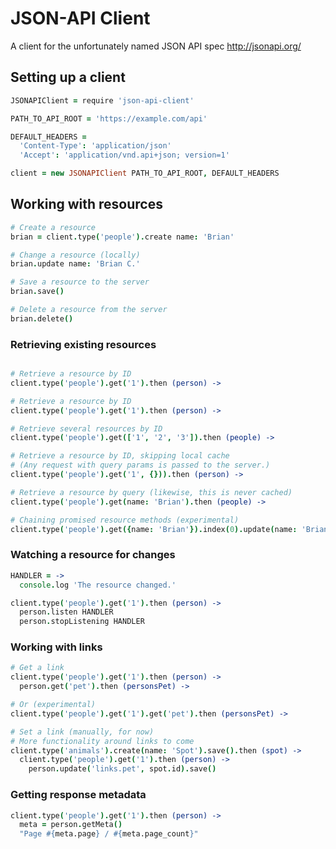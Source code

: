 # JSON-API Client

A client for the unfortunately named JSON API spec <http://jsonapi.org/>

## Setting up a client

```coffee
JSONAPIClient = require 'json-api-client'

PATH_TO_API_ROOT = 'https://example.com/api'

DEFAULT_HEADERS =
  'Content-Type': 'application/json'
  'Accept': 'application/vnd.api+json; version=1'

client = new JSONAPIClient PATH_TO_API_ROOT, DEFAULT_HEADERS
```

## Working with resources

```coffee
# Create a resource
brian = client.type('people').create name: 'Brian'

# Change a resource (locally)
brian.update name: 'Brian C.'

# Save a resource to the server
brian.save()

# Delete a resource from the server
brian.delete()
```

### Retrieving existing resources

```coffee

# Retrieve a resource by ID
client.type('people').get('1').then (person) ->

# Retrieve a resource by ID
client.type('people').get('1').then (person) ->

# Retrieve several resources by ID
client.type('people').get(['1', '2', '3']).then (people) ->

# Retrieve a resource by ID, skipping local cache
# (Any request with query params is passed to the server.)
client.type('people').get('1', {})).then (person) ->

# Retrieve a resource by query (likewise, this is never cached)
client.type('people').get(name: 'Brian').then (people) ->

# Chaining promised resource methods (experimental)
client.type('people').get({name: 'Brian'}).index(0).update(name: 'Brian C.').save().get('name').then (briansName) ->
```

### Watching a resource for changes

```coffee
HANDLER = ->
  console.log 'The resource changed.'

client.type('people').get('1').then (person) ->
  person.listen HANDLER
  person.stopListening HANDLER
```

### Working with links

```coffee
# Get a link
client.type('people').get('1').then (person) ->
  person.get('pet').then (personsPet) ->

# Or (experimental)
client.type('people').get('1').get('pet').then (personsPet) ->

# Set a link (manually, for now)
# More functionality around links to come
client.type('animals').create(name: 'Spot').save().then (spot) ->
  client.type('people').get('1').then (person) ->
    person.update('links.pet', spot.id).save()
```

### Getting response metadata

```coffee
client.type('people').get('1').then (person) ->
  meta = person.getMeta()
  "Page #{meta.page} / #{meta.page_count}"
```

